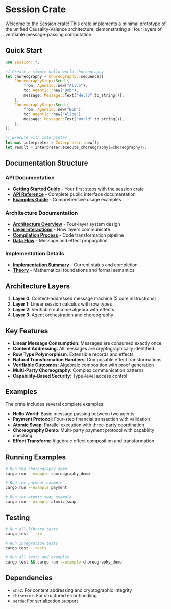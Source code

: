 # Session Crate

Welcome to the Session crate! This crate implements a minimal prototype of the unified Causality-Valence architecture, demonstrating all four layers of verifiable message-passing computation.

## Quick Start

```rust
use session::*;

// Create a simple hello world choreography
let choreography = Choreography::sequence([
    ChoreographyStep::Send {
        from: AgentId::new("Alice"),
        to: AgentId::new("Bob"),
        message: Message::Text("Hello".to_string()),
    },
    ChoreographyStep::Send {
        from: AgentId::new("Bob"),
        to: AgentId::new("Alice"),
        message: Message::Text("World".to_string()),
    },
]);

// Execute with interpreter
let mut interpreter = Interpreter::new();
let result = interpreter.execute_choreography(&choreography)?;
```

## Documentation Structure

### API Documentation
- **[Getting Started Guide](./docs/getting-started.md)** - Your first steps with the session crate
- **[API Reference](./docs/api-reference.md)** - Complete public interface documentation
- **[Examples Guide](./docs/examples.md)** - Comprehensive usage examples

### Architecture Documentation
- **[Architecture Overview](./docs/architecture.md)** - Four-layer system design
- **[Layer Interactions](./docs/layer-interactions.md)** - How layers communicate
- **[Compilation Process](./docs/compilation.md)** - Code transformation pipeline
- **[Data Flow](./docs/data-flow.md)** - Message and effect propagation

### Implementation Details
- **[Implementation Summary](./docs/implementation-summary.md)** - Current status and completion
- **[Theory](./docs/theory.md)** - Mathematical foundations and formal semantics

## Architecture Layers

1. **Layer 0**: Content-addressed message machine (5 core instructions)
2. **Layer 1**: Linear session calculus with row types
3. **Layer 2**: Verifiable outcome algebra with effects
4. **Layer 3**: Agent orchestration and choreography

## Key Features

- **Linear Message Consumption**: Messages are consumed exactly once
- **Content Addressing**: All messages are cryptographically identified
- **Row Type Polymorphism**: Extensible records and effects
- **Natural Transformation Handlers**: Composable effect transformations
- **Verifiable Outcomes**: Algebraic composition with proof generation
- **Multi-Party Choreography**: Complex communication patterns
- **Capability-Based Security**: Type-level access control

## Examples

The crate includes several complete examples:

- **Hello World**: Basic message passing between two agents
- **Payment Protocol**: Four-step financial transaction with validation
- **Atomic Swap**: Parallel execution with three-party coordination
- **Choreography Demo**: Multi-party payment protocol with capability checking
- **Effect Transform**: Algebraic effect composition and transformation

## Running Examples

```bash
# Run the choreography demo
cargo run --example choreography_demo

# Run the payment example
cargo run --example payment

# Run the atomic swap example
cargo run --example atomic_swap
```

## Testing

```bash
# Run all library tests
cargo test --lib

# Run integration tests
cargo test --tests

# Run all tests and examples
cargo test && cargo run --example choreography_demo
```

## Dependencies

- `sha2`: For content addressing and cryptographic integrity
- `thiserror`: For structured error handling
- `serde`: For serialization support
